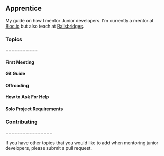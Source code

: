 ## Apprentice

My guide on how I mentor Junior developers. I'm currently a mentor at [Bloc.io](www.bloc.io) but also teach at [Railsbridges](http://www.railsbridge.org/).  

### Topics
===========

#### First Meeting

#### Git Guide

#### Offroading

#### How to Ask For Help

#### Solo Project Requirements

### Contributing
================

If you have other topics that you would like to add when mentoring junior developers, please submit a pull request. 
